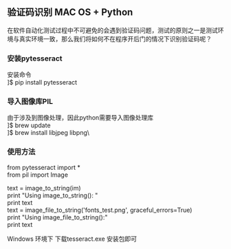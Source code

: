 ## 验证码识别 MAC OS + Python

在软件自动化测试过程中不可避免的会遇到验证码问题，测试的原则之一是测试环境与真实环境一致，那么我们将如何不在程序开后门的情况下识别验证码呢？

### 安装pytesseract
安装命令\
]$ pip install pytesseract

### 导入图像库PIL
由于涉及到图像处理，因此python需要导入图像处理库\
]$ brew update\
]$ brew install libjpeg libpng\

### 使用方法
from pytesseract import *\
from pil import Image

text = image_to_string(im)\
print "Using image_to_string(): "\
print text\
text = image_file_to_string('fonts_test.png', graceful_errors=True)\
print "Using image_file_to_string():"\
print text


Windows 环境下 下载tesseract.exe 安装包即可
